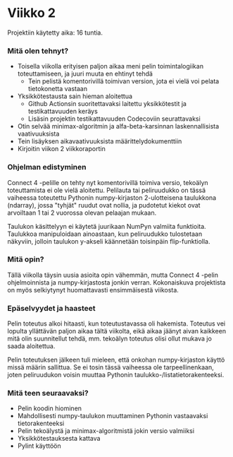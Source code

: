 # Viikko 2
Projektiin käytetty aika: 16 tuntia.

### Mitä olen tehnyt?
- Toisella viikolla erityisen paljon aikaa meni pelin toimintalogiikan toteuttamiseen, ja juuri muuta en ehtinyt tehdä
  - Tein pelistä komentorivillä toimivan version, jota ei vielä voi pelata tietokonetta vastaan
- Yksikkötestausta sain hieman aloitettua
  - Github Actionsin suoritettavaksi laitettu yksikkötestit ja testikattavuuden keräys
  - Lisäsin projektin testikattavuuden Codecoviin seurattavaksi
- Otin selvää minimax-algoritmin ja alfa-beta-karsinnan laskennallisista vaativuuksista
- Tein lisäyksen aikavaativuuksista määrittelydokumenttiin
- Kirjoitin viikon 2 viikkoraportin

### Ohjelman edistyminen
Connect 4 -pelille on tehty nyt komentorivillä toimiva versio, tekoälyn toteuttamista ei ole vielä aloitettu. 
Pelilauta tai peliruudukko on tässä vaiheessa toteutettu Pythonin numpy-kirjaston 2-ulotteisena taulukkona (ndarray), 
jossa "tyhjät" ruudut ovat nollia, ja pudotetut kiekot ovat arvoiltaan 1 tai 2 vuorossa olevan pelaajan mukaan. 

Taulukon käsittelyyn ei käytetä juurikaan NumPyn valmiita funktioita. 
Taulukkoa manipuloidaan ainoastaan, kun peliruudukko tulostetaan näkyviin, jolloin taulukon y-akseli käännetään toisinpäin flip-funktiolla. 

### Mitä opin?
Tällä viikolla täysin uusia asioita opin vähemmän, mutta Connect 4 -pelin ohjelmoinnista ja numpy-kirjastosta jonkin verran.
Kokonaiskuva projektista on myös selkiytynyt huomattavasti ensimmäisestä viikosta. 

### Epäselvyydet ja haasteet
Pelin toteutus alkoi hitaasti, kun toteutustavassa oli hakemista.
Toteutus vei lopulta yllättävän paljon aikaa tältä viikolta, eikä aikaa jäänyt aivan kaikkeen mitä olin suunnitellut tehdä,
mm. tekoälyn toteutus olisi ollut mukava jo saada aloitettua.

Pelin toteutuksen jälkeen tuli mieleen, että onkohan numpy-kirjaston käyttö missä määrin sallittua. 
Se ei tosin tässä vaiheessa ole tarpeellinenkaan, joten peliruudukon voisin muuttaa Pythonin taulukko-/listatietorakenteeksi.

### Mitä teen seuraavaksi?
- Pelin koodin hiominen
- Mahdollisesti numpy-taulukon muuttaminen Pythonin vastaavaksi tietorakenteeksi
- Pelin tekoälystä ja minimax-algoritmistä jokin versio valmiiksi
- Yksikkötestauksesta kattava
- Pylint käyttöön
